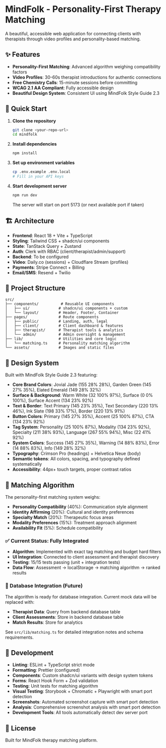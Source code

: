 # MindFolk - Personality-First Therapy Matching

A beautiful, accessible web application for connecting clients with therapists through video profiles and personality-based matching.

## ✨ Features

- **Personality-First Matching**: Advanced algorithm weighing compatibility factors
- **Video Profiles**: 30-60s therapist introductions for authentic connections
- **Free Chemistry Calls**: 15-minute sessions before committing
- **WCAG 2.1 AA Compliant**: Fully accessible design
- **Beautiful Design System**: Consistent UI using MindFolk Style Guide 2.3

## 🚀 Quick Start

1. **Clone the repository**
   ```bash
   git clone <your-repo-url>
   cd mindfolk
   ```

2. **Install dependencies**
   ```bash
   npm install
   ```

3. **Set up environment variables**
   ```bash
   cp .env.example .env.local
   # Fill in your API keys
   ```

4. **Start development server**
   ```bash
   npm run dev
   ```
   The server will start on port 5173 (or next available port if taken)

## 🏗️ Architecture

- **Frontend**: React 18 + Vite + TypeScript
- **Styling**: Tailwind CSS + shadcn/ui components
- **State**: TanStack Query + Zustand
- **Auth**: Clerk with RBAC (client/therapist/admin/support)
- **Backend**: To be configured
- **Video**: Daily.co (sessions) + Cloudflare Stream (profiles)
- **Payments**: Stripe Connect + Billing
- **Email/SMS**: Resend + Twilio

## 📁 Project Structure

```
src/
├── components/          # Reusable UI components
│   ├── ui/             # shadcn/ui components + custom
│   └── layout/         # Header, Footer, Container
├── pages/              # Route components
│   ├── public/         # Landing, auth, legal
│   ├── client/         # Client dashboard & features
│   ├── therapist/      # Therapist tools & analytics
│   └── admin/          # Admin oversight & management
├── lib/                # Utilities and core logic
│   └── matching.ts     # Personality matching algorithm
└── assets/             # Images and static files
```

## 🎨 Design System

Built with MindFolk Style Guide 2.3 featuring:
- **Core Brand Colors**: Jovial Jade (155 28% 28%), Garden Green (145 27% 35%), Elated Emerald (149 28% 32%)
- **Surface & Background**: Warm White (32 100% 97%), Surface (0 0% 100%), Surface Accent (134 23% 92%)
- **Text & Border**: Text Primary (145 23% 35%), Text Secondary (220 13% 46%), Ink Slate (198 33% 17%), Border (220 13% 91%)
- **Button Colors**: Primary (145 27% 35%), Accent (25 100% 87%), CTA (134 23% 92%)
- **Tag System**: Personality (25 100% 87%), Modality (134 23% 92%), Specialty (211 38% 93%), Language (267 55% 94%), Misc (22 41% 92%)
- **System Colors**: Success (145 27% 35%), Warning (14 88% 83%), Error (14 88% 83%), Info (149 28% 32%)
- **Typography**: Crimson Pro (headings) + Helvetica Neue (body)
- **Semantic tokens**: All colors, spacing, and typography defined systematically
- **Accessibility**: 44px+ touch targets, proper contrast ratios

## 🧠 Matching Algorithm

The personality-first matching system weighs:
- **Personality Compatibility** (40%): Communication style alignment
- **Identity Affirming** (20%): Cultural and identity preferences
- **Specialty Match** (20%): Therapeutic focus areas
- **Modality Preferences** (15%): Treatment approach alignment
- **Availability Fit** (5%): Schedule compatibility

### ✅ Current Status: Fully Integrated
- **Algorithm**: Implemented with exact tag matching and budget hard filters
- **UI Integration**: Connected to client assessment and therapist discovery
- **Testing**: 15/15 tests passing (unit + integration tests)
- **Data Flow**: Assessment → localStorage → matching algorithm → ranked results

### 🔄 Database Integration (Future)
The algorithm is ready for database integration. Current mock data will be replaced with:
- **Therapist Data**: Query from backend database table
- **Client Assessments**: Store in backend database table  
- **Match Results**: Store for analytics

See `src/lib/matching.ts` for detailed integration notes and schema requirements.

## 🔧 Development

- **Linting**: ESLint + TypeScript strict mode
- **Formatting**: Prettier (configured)
- **Components**: Custom shadcn/ui variants with design system tokens
- **Forms**: React Hook Form + Zod validation
- **Testing**: Unit tests for matching algorithm
- **Visual Testing**: Storybook + Chromatic + Playwright with smart port detection
- **Screenshots**: Automated screenshot capture with smart port detection
- **Analysis**: Comprehensive screenshot analysis with smart port detection
- **Development Tools**: All tools automatically detect dev server port

## 📝 License

Built for MindFolk therapy matching platform.